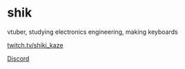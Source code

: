 # shik
vtuber, studying electronics engineering, making keyboards

[twitch.tv/shiki_kaze](https://twitch.tv/shiki_kaze)

[Discord](https://discord.com/invite/5uBdTfK)
